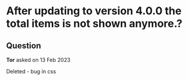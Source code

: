 # After updating to version 4.0.0 the total items is not shown anymore.?

## Question

**Tor** asked on 13 Feb 2023

Deleted - bug in css
